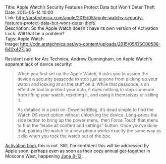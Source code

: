 Title: Apple Watch’s Security Features Protect Data but Won't Deter Theft  
Date: 2015-05-14 10:00  
Link: http://arstechnica.com/apple/2015/05/apple-watchs-security-features-protect-data-but-wont-deter-theft/  
Description: So the Apple Watch doesn't have its own version of Activation Lock. Will that be a problem?  
Tags: Apple Watch  
Image: http://cdn.arstechnica.net/wp-content/uploads/2015/05/DSC00588-640x427.jpg  

Resident nerd for Ars Technica, Andrew Cunningham, on Apple Watch's apparent lack of device security:

> When you first set up the Apple Watch, it asks you to assign the device a security passcode to stop just anyone from picking up your watch and looking at all the stuff on it. While that passcode is an effective tool to protect your data, it does nothing to stop someone from lifting your watch, resetting it, and using it themselves or selling it.
>
> As detailed in a post on iDownloadBlog, it’s dead simple to find the Watch OS reset option without unlocking the device. Long-press the side button to bring up the power menu, then Force Touch that menu to find the “erase all content and settings” button. Once you’ve done that, pairing the watch to a new phone works exactly the same way as it did when you took the watch out of the box.

[Activation Lock][1] this is not. Still, I'm confident this will be addressed by Apple soon, perhaps even as soon as their cozy annual get-together in Moscone West, happening [June 8-12][2].

[1]: https://support.apple.com/en-us/HT201365 "Apple Support page 'Find My iPhone Activation Lock'"
[2]: https://developer.apple.com/wwdc/ "WWDC"